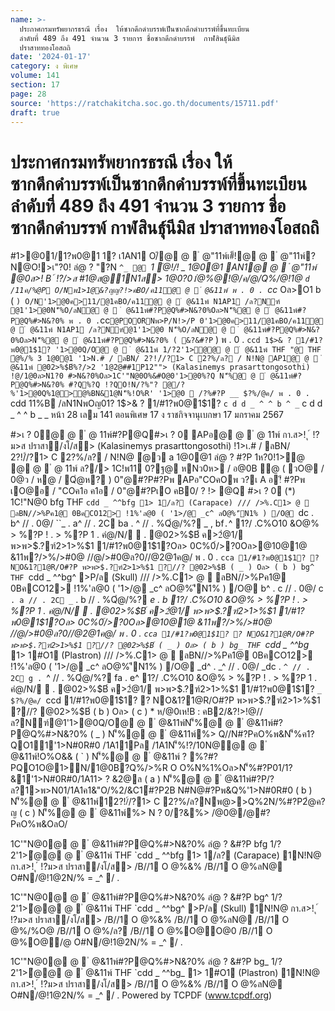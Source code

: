 ```yaml
---
name: >-
  ประกาศกรมทรัพยากรธรณี เรื่อง  ให้ซากดึกดำบรรพ์เป็นซากดึกดำบรรพ์ที่ขึ้นทะเบียน
  ลำดับที่ 489 ถึง 491 จำนวน 3 รายการ ชื่อซากดึกดำบรรพ์  กาฬสินธุ์นีมิส 
  ปราสาททองโอสถถิ
date: '2024-01-17'
category: ง พิเศษ
volume: 141
section: 17
page: 28
source: 'https://ratchakitcha.soc.go.th/documents/15711.pdf'
draft: true
---
```


# ประกาศกรมทรัพยากรธรณี เรื่อง  ให้ซากดึกดำบรรพ์เป็นซากดึกดำบรรพ์ที่ขึ้นทะเบียน ลำดับที่ 489 ถึง 491 จำนวน 3 รายการ ชื่อซากดึกดำบรรพ์  กาฬสินธุ์นีมิส  ปราสาททองโอสถถิ

#1>@01/1?พ0@1 1? เ1AN1 O/้@ @  ํ @"11พ์เ#็!@ @  ํ @"11พ์?N@O!>เ"?0! ลํ@ ? "?N `^_ @ `_1 ํ@!/! _ 1@0@1 AN1@ @  ํ @"11พ์ @0ส>! B ์ !?/>ส #1@ส@1N1ส> 1@0?01ํ@%@!@/ค/@/Q%/@!1@ `d /11ค/%@P O/Nพ1>1@&?ญญ?!>คBO/ค11@ @  ํ @&11พ์ พ . 0 . `cc_ Oล>O1 b ( ` ) O/N'1>@0ค>11/@1คBO/ค11@ @  ํ @&11พ์ N1AP1 /ล?Nฑ์ @1'1>@0N'็%O/ลN@ @  ํ @&11พ์#?P@Q%#>N&?0%Oล>N'็%@ @  ํ @&11พ์#?P@Q%#>N&?0% พ . 0 . `cc` @POORNพ>P/N!>/P 0'1>@0ค>11/@1คBO/ค11@ @  ํ @&11พ์ N1AP1 /ล?Nฑ์@1'1>@0 N'็%O/ลN@ @  ํ @&11พ์#?P@Q%#>N&?0%Oล>N'็%@ @  ํ @&11พ์#?P@Q%#>N&?0% ( &?&#?P ` ) พ . 0 . `ccd 1$>& ? 1/#1?พ0@1$1? '1>@0Q/O@ @  ํ @&11พ์ 1/?2'1>ํ@@ @  ํ @&11พ์ THF "@ THF ํ@%/% 3 1@0@1 '1>N.# / ลBN/ 2?!/์/?1> C 2?%/ล? / N!N@ AP1@ @  ํ @&11พ์ @02>%$B์%?/>2 '1@2@##1P12""> (Kalasinemys prasarttongosothi) !@/1@0ล>N1?0 #>N&?0%Oล>1C'"N@0O%&#O@0'1>@0%?Q N'็%@ @  ํ @&11พ์#?P@Q%#>N&?0% #?Q%?Q !?QO!N/?%"? @/?%'1>@0Q%1@>@%BN&1@N'็%!O%R' '1>@0  /?%#?P __ $?%/@ค/ พ . 0 . `cdd 11%B /ลN1NพOญ01? 1$>& ? 1/#1?พ0@1$1? ` c d d _ ^ ^ b ^ _ ` c d d _ ^ ^ b _ _ หน้า 28 เลม 141 ตอนพิเศษ 17 ง ราชกิจจานุเบกษา 17 มกราคม 2567

#>เ ? 0@ @  ํ @ 11พ์#?P@Q#>เ ? 0 APอ@ @  ํ @ 11พ์ กา.ส>! ุ ์ !?ม>ส ปราสา/งโ/ส> (Kalasinemys prasarttongosothi) !1>เ.# / ลBN/ 2?!/์/?1> C 2?%/ล? / N!N@ ํ@ว a 1@0@1 ลํ@ ? #?P 1ห?0!1>ํ@ @ @  ํ @ 11พ์ ล?/> 1C!พ11 0?ฐ@ หNว0ห> / อ@0B @ ( วO@ / 0@ว / ห@ / Qํ@ห? ) 0"@#?P#?Pพ APอ"COคOพ ว?เ A อ!ี #?Pพ เO@อ / "COค1อ ค1อ / 0"@#?PเO คB0/ ? !> @Q #>เ ? 0 (*) 1C!"N@0 bfg THF `cdd _ ^^bfg 1> 1/ล? (Carapace) /// />%.C1> @  ลBN//>%Pค1@ 0BคCO12> !1%'ล@0 ( '1>/@ _c^ ลO@%'ีN1% ) /O@ `dc . b^ // . 0@/ ``_ . a^ // . 2C ba . ^ // . %Qํ@/%? _ , bf` . `^ 1?/ .C%O10 &O@% > %?P ! . > %?P 1 . คํ@/N/  . @02>%$B์ ค>2ํ@1/ พ>พ>$.?ฑ์2>1>%$1 1/#1?พ0@1$1?Oล> 0C%0์/>?0Oล>@10@1@ &11พ?/>%/>#0@ //@/>#0@ล?0//@2@1ค@/ พ . 0 . `cca 1/#1?พ0@1$1? ? NO&1?1@R/O#?P พ>พ>$.?ฑ์2>1>%$1 ?//? @02>%$B์ ( _ ) Oล> ( b ) bg^ THF `cdd _ ^^bg^ >P/ล (Skull) /// />%.C1> @  ลBN//>%Pค1@ 0BคCO12> !1%'ล@0 ( '1>/@ _c^ ลO@%'ีN1% ) /O@ b^ . c // . 0@/ c` . a // . 2C _` . b // . %Qํ@/%? _e . b 1?/ .C%O10 &O@% > %?P ! . > %?P 1 . คํ@/N/  . @02>%$B์ ค>2ํ@1/ พ>พ>$.?ฑ์2>1>%$1 1/#1?พ0@1$1?Oล> 0C%0์/>?0Oล>@10@1@ &11พ?/>%/>#0@ //@/>#0@ล?0//@2@1ค@/ พ . 0 . `cca 1/#1?พ0@1$1? ? NO&1?1@R/O#?P พ>พ>$.?ฑ์2>1>%$1 ?//? @02>%$B์ ( _ ) Oล> ( b ) bg_ THF `cdd _ ^^bg_ 1> 1#O1 (Plastron) /// />%.C1> @  ลBN//>%Pค1@ 0BคCO12> !1%'ล@0 ( '1>/@ _c^ ลO@%'ีN1% ) /O@ _d^ . _^ // . 0@/ _dc . `^ // . 2C g . `^ // . %Qํ@/%? fa . e^ 1?/ .C%O10 &O@% > %?P ! . > %?P 1 . คํ@/N/  . @02>%$B์ ค>2ํ@1/ พ>พ>$.?ฑ์2>1>%$1 1/#1?พ0@1$1? `_ $?%/@ค/ `ccd 1/#1?พ0@1$1? ? NO&1?1@R/O#?P พ>พ>$.?ฑ์2>1>%$1 ?//? @02>%$B์ ( b ) Oล> ( c ) * ห/@0เห!B : คB2/&?!>!@//ล?Nฑ์@1'1>@0Q/O@ @  ํ @&11พ์N'็%@ @  ํ @&11พ์#?P@Q%#>N&?0% ( _ ) N'็%@ @  ํ @&11พ์%> Q//N#?PคO%พ&N'็%ค1?QO11'1>N#0R#0 /1A11Pล /1A1N'็%!?/10N@@ @  ํ @&11พ์!O%O&& ( ` ) N'็%@ @  ํ @&11พ์ ? %?#?PQO1O@1>N/1@0B?Q%/>%R O O%N%1%Oล>N'็%#?P01/1?&1'1>N#0R#0/1A11> ? &2@ล ( a ) N'็%@ @  ํ @&11พ์#?P/?ล?1>พ>N01/1A1ค1&"O/%2/&C1์#?P2B N#N@#?Pพ&Q%'1>N#0R#0 ( b ) N'็%@ @  ํ @&11พ์12?!/์/?1> C 2?%/ล?Nพ@>>Q%2N/%#?P2ํ@ค?ญ ( c ) N'็%@ @  ํ @&11พ์%> N ? 0/?&%> /@0@/@#?PคO%พ&OลO/

1C'"N@0@ @  ํ @&11พ์#?P@Q%#>N&?0% ลํ@ ? &#?P bfg 1/?2'1>ํ@@ @  ํ @&11พ์ THF `cdd _ ^^bfg 1> 1/ล? (Carapace) 1N!N@ กา.ส>! ุ ์ !?ม>ส ปราสา/งโ/ส> /B//1 O @%&% /B//1 O @%ลN@ O#N/@!1@2N/% = _^ / .

1C'"N@0@ @  ํ @&11พ์#?P@Q%#>N&?0% ลํ@ ? &#?P bg^ 1/?2'1>ํ@@ @  ํ @&11พ์ THF `cdd _ ^^bg^ >P/ล (Skull) 1N!N@ กา.ส>! ุ ์ !?ม>ส ปราสา/งโ/ส> /B//1 O @%&% /B//1 O @%ลN@ /B//1 O @%/%O@ /B//1 O @%/ล? /B//1 O @%O@O@0 /B//1 O @%O@/@ O#N/@!1@2N/% = _^ / .

1C'"N@0@ @  ํ @&11พ์#?P@Q%#>N&?0% ลํ@ ? &#?P bg_ 1/?2'1>ํ@@ @  ํ @&11พ์ THF `cdd _ ^^bg_ 1> 1#O1 (Plastron) 1N!N@ กา.ส>! ุ ์ !?ม>ส ปราสา/งโ/ส> /B//1 O @%&% /B//1 O @%ลN@ O#N/@!1@2N/% = _^ / . Powered by TCPDF (www.tcpdf.org)

